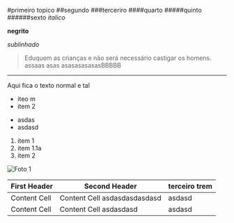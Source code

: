 #primeiro topico
##segundo
###terceriro
####quarto
#####quinto
######sexto
*italico*

**negrito**

_sublinhado_

>Eduquem as crianças e não será necessário castigar os homens.
assaas
asas
asasasasasasBBBBB

- - -
Aqui fica o texto normal e tal

+ iteo m
+ item 2

- asdas
- asdasd

1. item 1
1. item 1.1a
2. item 2

![Foto 1](http://www.scielo.br/img/revistas/pab/v47n6/a03tab03.jpg "Foto 1")

First Header  | Second Header 					| terceiro trem |
------------- | ------------- 					| -------------  	|
Content Cell  | Content Cell asdasdasdasdasd 	| asdasd |
Content Cell  | Content Cell asdasdasd		 	| asdasd |